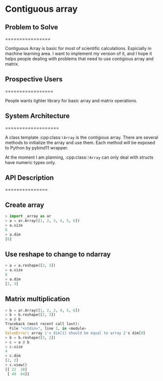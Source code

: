 # Contiguous array

## Problem to Solve

================

Contiguous Array is basic for most of scientific calculations. Espicially in machine
learning area. I want to implement my version of it, and I hope it helps people
dealing with problems that need to use contigious array and matrix.

## Prospective Users

=================

People wants lighter library for basic array and matrix operations.

## System Architecture

===================

A class template :cpp:class:`!Array` is the contigious array. There are several methods
to initialize the array and use them. Each method will be exposed to Python by pybind11
wrapper.

At the moment I am planning, :cpp:class:`!Array` can only deal with 
structs have numeric types only.

## API Description

===============

## Create array

```python
> import _array as ar
> a = ar.Array([1, 2, 3, 4, 5, 6])
> a.size
6
> a.dim
[6]
```

## Use reshape to change to ndarray

```python
> a = a.reshape([2, 3])
> a.size
6
> a.dim
[2, 3]
```

## Matrix multiplication

```python
> b = ar.Array([1, 2, 3, 4, 5, 6])
> b = b.reshape([2, 3])
> a @ b
Traceback (most recent call last):
  File "<stdin>", line 1, in <module>
ValueError: array 1's dim[1] should be equal to array 2's dim[0]
> b = b.reshape([3, 2])
> c = a @ b
> c.size
4
> c.dim
[2, 2]
> c.view()
[[ 22  28] 
 [ 49  64]] 

```
